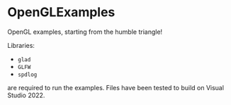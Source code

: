# OpenGLExamples

OpenGL examples, starting from the humble triangle!

Libraries:
- `glad`
- `GLFW`
- `spdlog`

are required to run the examples. Files have been tested to build on Visual Studio 2022.
